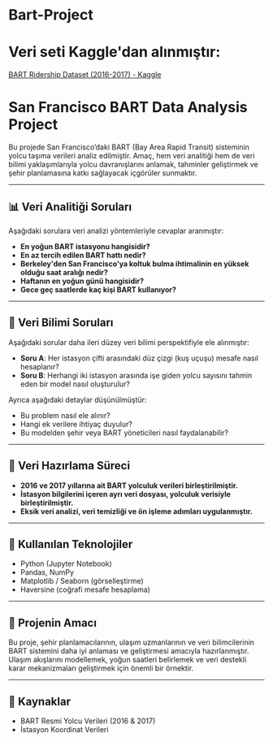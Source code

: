 # Bart-Project

# Veri seti Kaggle'dan alınmıştır:  
[BART Ridership Dataset (2016-2017) - Kaggle](https://www.kaggle.com/datasets/mrgeislinger/bart-ridership)


# San Francisco BART Data Analysis Project

Bu projede San Francisco’daki BART (Bay Area Rapid Transit) sisteminin yolcu taşıma verileri analiz edilmiştir. Amaç, hem veri analitiği hem de veri bilimi yaklaşımlarıyla yolcu davranışlarını anlamak, tahminler geliştirmek ve şehir planlamasına katkı sağlayacak içgörüler sunmaktır.

---

## 📊 Veri Analitiği Soruları

Aşağıdaki sorulara veri analizi yöntemleriyle cevaplar aranmıştır:

- **En yoğun BART istasyonu hangisidir?**
- **En az tercih edilen BART hattı nedir?**
- **Berkeley'den San Francisco’ya koltuk bulma ihtimalinin en yüksek olduğu saat aralığı nedir?**
- **Haftanın en yoğun günü hangisidir?**
- **Gece geç saatlerde kaç kişi BART kullanıyor?**

---

## 🧠 Veri Bilimi Soruları

Aşağıdaki sorular daha ileri düzey veri bilimi perspektifiyle ele alınmıştır:

- **Soru A**: Her istasyon çifti arasındaki düz çizgi (kuş uçuşu) mesafe nasıl hesaplanır?
- **Soru B**: Herhangi iki istasyon arasında işe giden yolcu sayısını tahmin eden bir model nasıl oluşturulur?

Ayrıca aşağıdaki detaylar düşünülmüştür:

- Bu problem nasıl ele alınır?
- Hangi ek verilere ihtiyaç duyulur?
- Bu modelden şehir veya BART yöneticileri nasıl faydalanabilir?

---

## 🧹 Veri Hazırlama Süreci

- **2016 ve 2017 yıllarına ait BART yolculuk verileri birleştirilmiştir.**
- **İstasyon bilgilerini içeren ayrı veri dosyası, yolculuk verisiyle birleştirilmiştir.**
- **Eksik veri analizi, veri temizliği ve ön işleme adımları uygulanmıştır.**

---

## 📁 Kullanılan Teknolojiler

- Python (Jupyter Notebook)
- Pandas, NumPy
- Matplotlib / Seaborn (görselleştirme)
- Haversine (coğrafi mesafe hesaplama)

---

## 🎯 Projenin Amacı

Bu proje, şehir planlamacılarının, ulaşım uzmanlarının ve veri bilimcilerinin BART sistemini daha iyi anlaması ve geliştirmesi amacıyla hazırlanmıştır. Ulaşım akışlarını modellemek, yoğun saatleri belirlemek ve veri destekli karar mekanizmaları geliştirmek için önemli bir örnektir.

---

## 📌 Kaynaklar

- BART Resmi Yolcu Verileri (2016 & 2017)
- İstasyon Koordinat Verileri
